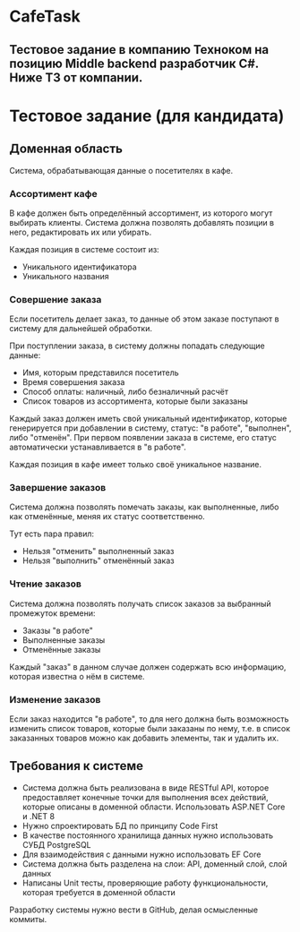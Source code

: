 # CafeTask
Тестовое задание в компанию Техноком на позицию Middle backend разработчик С#.
Ниже ТЗ от компании.
---

# Тестовое задание (для кандидата)

## Доменная область

Система, обрабатывающая данные о посетителях в кафе.

### Ассортимент кафе

В кафе должен быть определённый ассортимент, из которого могут выбирать клиенты. Система должна позволять добавлять позиции в него, редактировать их или убирать.

Каждая позиция в системе состоит из:
* Уникального идентификатора
* Уникального названия

### Совершение заказа

Если посетитель делает заказ, то данные об этом заказе поступают в систему для дальнейшей обработки.

При поступлении заказа, в систему должны попадать следующие данные:
* Имя, которым представился посетитель
* Время совершения заказа
* Способ оплаты: наличный, либо безналичный расчёт
* Список товаров из ассортимента, которые были заказаны

Каждый заказ должен иметь свой уникальный идентификатор, которые генерируется при добавлении в систему,
статус: "в работе", "выполнен", либо "отменён".
При первом появлении заказа в системе, его статус автоматически устанавливается в "в работе".

Каждая позиция в кафе имеет только своё уникальное название.

### Завершение заказов

Система должна позволять помечать заказы, как выполненные, либо как отменённые, меняя их статус соответственно.

Тут есть пара правил:
- Нельзя "отменить" выполненный заказ
- Нельзя "выполнить" отменённый заказ

### Чтение заказов

Система должна позволять получать список заказов за выбранный промежуток времени:
- Заказы "в работе"
- Выполненные заказы
- Отменённые заказы

Каждый "заказ" в данном случае должен содержать всю информацию, которая известна о нём в системе.

### Изменение заказов

Если заказ находится "в работе", то для него должна быть возможность изменить список товаров, которые
были заказаны по нему, т.е. в список заказанных товаров можно как добавить элементы, так и удалить их.

## Требования к системе

* Система должна быть реализована в виде RESTful API, которое предоставляет конечные точки для выполнения
  всех действий, которые описаны в доменной области. Использовать ASP.NET Core и .NET 8
* Нужно спроектировать БД по принципу Code First
* В качестве постоянного хранилища данных нужно использовать СУБД PostgreSQL
* Для взаимодействия с данными нужно использовать EF Core
* Система должна быть разделена на слои: API, доменный слой, слой данных
* Написаны Unit тесты, проверяющие работу функциональности, которая требуется в доменной области

Разработку системы нужно вести в GitHub, делая осмысленные коммиты.